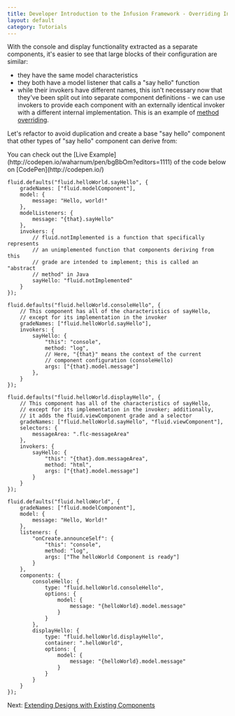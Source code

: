 ```yaml
---
title: Developer Introduction to the Infusion Framework - Overriding Invokers and Refactoring
layout: default
category: Tutorials
---
```


With the console and display functionality extracted as a separate components, it's easier to see that large blocks of their configuration are similar:

* they have the same model characteristics
* they both have a model listener that calls a "say hello" function
* while their invokers have different names, this isn't necessary now that they've been split out into separate component definitions - we can use invokers to provide each component with an externally identical invoker with a different internal implementation. This is an example of [method overriding](https://en.wikipedia.org/wiki/Method_overriding).

Let's refactor to avoid duplication and create a base "say hello" component that other types of "say hello" component can derive from:

<div class="infusion-docs-note">You can check out the [Live Example](http://codepen.io/waharnum/pen/bgBbOm?editors=1111) of the code below on [CodePen](http://codepen.io/)</div>

```
fluid.defaults("fluid.helloWorld.sayHello", {
    gradeNames: ["fluid.modelComponent"],
    model: {
        message: "Hello, world!"
    },
    modelListeners: {
        message: "{that}.sayHello"
    },
    invokers: {
        // fluid.notImplemented is a function that specifically represents
        // an unimplemented function that components deriving from this
        // grade are intended to implement; this is called an "abstract
        // method" in Java
        sayHello: "fluid.notImplemented"
    }
});

fluid.defaults("fluid.helloWorld.consoleHello", {
    // This component has all of the characteristics of sayHello,
    // except for its implementation in the invoker
    gradeNames: ["fluid.helloWorld.sayHello"],    
    invokers: {
        sayHello: {
            "this": "console",
            method: "log",
            // Here, "{that}" means the context of the current
            // component configuration (consoleHello)
            args: ["{that}.model.message"]
        },
    }
});

fluid.defaults("fluid.helloWorld.displayHello", {
    // This component has all of the characteristics of sayHello,
    // except for its implementation in the invoker; additionally,
    // it adds the fluid.viewComponent grade and a selector
    gradeNames: ["fluid.helloWorld.sayHello", "fluid.viewComponent"],
    selectors: {
        messageArea: ".flc-messageArea"
    },
    invokers: {
        sayHello: {
            "this": "{that}.dom.messageArea",
            method: "html",
            args: ["{that}.model.message"]
        }
    }
});

fluid.defaults("fluid.helloWorld", {
    gradeNames: ["fluid.modelComponent"],
    model: {
        message: "Hello, World!"
    },
    listeners: {
        "onCreate.announceSelf": {
            "this": "console",
            method: "log",
            args: ["The helloWorld Component is ready"]
        }
    },
    components: {
        consoleHello: {
            type: "fluid.helloWorld.consoleHello",
            options: {
                model: {
                    message: "{helloWorld}.model.message"
                }
            }
        },
        displayHello: {
            type: "fluid.helloWorld.displayHello",
            container: ".helloWorld",
            options: {
                model: {
                    message: "{helloWorld}.model.message"
                }
            }
        }
    }
});
```

Next: [Extending Designs with Existing Components](DeveloperIntroductionToInfusionFramework-ExtendingDesignsWithExistingComponents.md)
